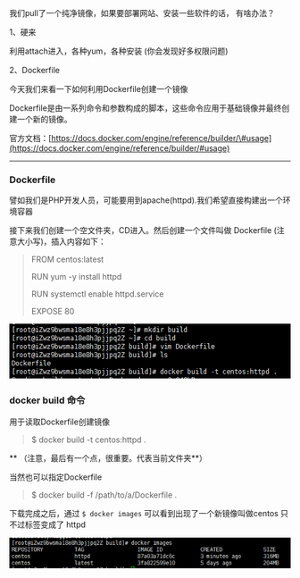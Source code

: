 我们pull了一个纯净镜像，如果要部署网站、安装一些软件的话， 有啥办法？

1、硬来

利用attach进入，各种yum，各种安装 \(你会发现好多权限问题\)

2、Dockerfile

今天我们来看一下如何利用Dockerfile创建一个镜像

Dockerfile是由一系列命令和参数构成的脚本，这些命令应用于基础镜像并最终创建一个新的镜像。

官方文档：[https://docs.docker.com/engine/reference/builder/\#usage](https://docs.docker.com/engine/reference/builder/#usage)

---

### Dockerfile

譬如我们是PHP开发人员，可能要用到apache\(httpd\).我们希望直接构建出一个环境容器

接下来我们创建一个空文件夹，CD进入。然后创建一个文件叫做 Dockerfile \(注意大小写\)，插入内容如下：

> FROM centos:latest
>
> RUN yum -y install httpd
>
> RUN  systemctl enable httpd.service
>
> EXPOSE 80

![](/assets/659659569import.png)

### docker build 命令

用于读取Dockerfile创建镜像

> $ docker build -t centos:httpd .

** （注意，最后有一个点，很重要。代表当前文件夹**）

当然也可以指定Dockerfile

> $ docker build -f /path/to/a/Dockerfile .

下载完成之后，通过 `$ docker images` 可以看到出现了一个新镜像叫做centos 只不过标签变成了 httpd

![](/assets/213123123import.png)

